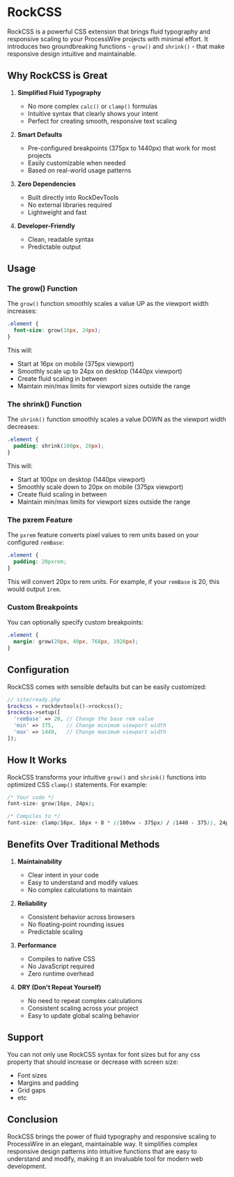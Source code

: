 # RockCSS

RockCSS is a powerful CSS extension that brings fluid typography and responsive scaling to your ProcessWire projects with minimal effort. It introduces two groundbreaking functions - `grow()` and `shrink()` - that make responsive design intuitive and maintainable.

## Why RockCSS is Great

1. **Simplified Fluid Typography**
   - No more complex `calc()` or `clamp()` formulas
   - Intuitive syntax that clearly shows your intent
   - Perfect for creating smooth, responsive text scaling

2. **Smart Defaults**
   - Pre-configured breakpoints (375px to 1440px) that work for most projects
   - Easily customizable when needed
   - Based on real-world usage patterns

3. **Zero Dependencies**
   - Built directly into RockDevTools
   - No external libraries required
   - Lightweight and fast

4. **Developer-Friendly**
   - Clean, readable syntax
   - Predictable output

## Usage

### The grow() Function

The `grow()` function smoothly scales a value UP as the viewport width increases:

```css
.element {
  font-size: grow(16px, 24px);
}
```

This will:
- Start at 16px on mobile (375px viewport)
- Smoothly scale up to 24px on desktop (1440px viewport)
- Create fluid scaling in between
- Maintain min/max limits for viewport sizes outside the range

### The shrink() Function

The `shrink()` function smoothly scales a value DOWN as the viewport width decreases:

```css
.element {
  padding: shrink(100px, 20px);
}
```

This will:
- Start at 100px on desktop (1440px viewport)
- Smoothly scale down to 20px on mobile (375px viewport)
- Create fluid scaling in between
- Maintain min/max limits for viewport sizes outside the range

### The pxrem Feature

The `pxrem` feature converts pixel values to rem units based on your configured `remBase`:

```css
.element {
  padding: 20pxrem;
}
```

This will convert 20px to rem units. For example, if your `remBase` is 20, this would output `1rem`.

### Custom Breakpoints

You can optionally specify custom breakpoints:

```css
.element {
  margin: grow(20px, 40px, 768px, 1920px);
}
```

## Configuration

RockCSS comes with sensible defaults but can be easily customized:

```php
// site/ready.php
$rockcss = rockdevtools()->rockcss();
$rockcss->setup([
  'remBase' => 20, // Change the base rem value
  'min' => 375,    // Change minimum viewport width
  'max' => 1440,   // Change maximum viewport width
]);
```

## How It Works

RockCSS transforms your intuitive `grow()` and `shrink()` functions into optimized CSS `clamp()` statements. For example:

```css
/* Your code */
font-size: grow(16px, 24px);

/* Compiles to */
font-size: clamp(16px, 16px + 8 * ((100vw - 375px) / (1440 - 375)), 24px);
```

## Benefits Over Traditional Methods

1. **Maintainability**
   - Clear intent in your code
   - Easy to understand and modify values
   - No complex calculations to maintain

2. **Reliability**
   - Consistent behavior across browsers
   - No floating-point rounding issues
   - Predictable scaling

3. **Performance**
   - Compiles to native CSS
   - No JavaScript required
   - Zero runtime overhead

4. **DRY (Don't Repeat Yourself)**
   - No need to repeat complex calculations
   - Consistent scaling across your project
   - Easy to update global scaling behavior

## Support

You can not only use RockCSS syntax for font sizes but for any css property that should increase or decrease with screen size:
   - Font sizes
   - Margins and padding
   - Grid gaps
   - etc

## Conclusion

RockCSS brings the power of fluid typography and responsive scaling to ProcessWire in an elegant, maintainable way. It simplifies complex responsive design patterns into intuitive functions that are easy to understand and modify, making it an invaluable tool for modern web development.
